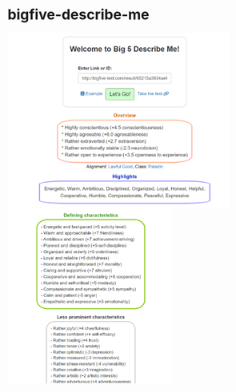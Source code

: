 # bigfive-describe-me

<img src="images/example_image.png" height="350"/> <img src="images/example_image_2.png" height="350"/>
